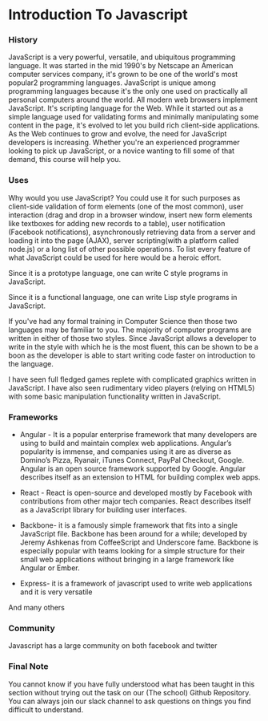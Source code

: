 # Introduction To Javascript

### History

JavaScript is a very powerful, versatile, and ubiquitous programming language. It was started in the mid 1990's by Netscape an American computer services company, it's grown to be one of the world's most popular2 programming languages.
JavaScript is unique among programming languages because it's the only one used on practically all personal computers around the world. All modern web browsers implement JavaScript. It's scripting language for the Web.
While it started out as a simple language used for validating forms and minimally
manipulating some content in the page, it's evolved to let you build rich client-side
applications. As the Web continues to grow and evolve, the need for JavaScript developers is increasing.
Whether you're an experienced programmer looking to pick up JavaScript, or a novice wanting to fill some of that demand, this course will help you.

### Uses

Why would you use JavaScript? You could use it for such purposes as client-side validation of form elements (one of the most common), user interaction (drag and drop in a browser window, insert new form elements like textboxes for adding new records to a table), user notification (Facebook notifications), asynchronously retrieving data from a server and loading it into the page (AJAX), server scripting(with a platform called node.js) or a long list of other possible operations. To list every feature of what JavaScript could be used for here would be a heroic effort.

Since it is a prototype language, one can write C style programs in JavaScript.

Since it is a functional language, one can write Lisp style programs in JavaScript.

If you've had any formal training in Computer Science then those two languages may be familiar to you. The majority of computer programs are written in either of those two styles. Since JavaScript allows a developer to write in the style with which he is the most fluent, this can be shown to be a boon as the developer is able to start writing code faster on introduction to the language.

I have seen full fledged games replete with complicated graphics written in JavaScript. I have also seen rudimentary video players (relying on HTML5) with some basic manipulation functionality written in JavaScript.


### Frameworks
* Angular - It is a popular enterprise framework that many developers are using to build and maintain complex web applications. Angular’s popularity is immense, and companies using it are as diverse as Domino’s Pizza, Ryanair, iTunes Connect, PayPal Checkout, Google. Angular is an open source framework supported by Google. Angular describes itself as an extension to HTML for building complex web apps.

* React -  React is open-source and developed mostly by Facebook with contributions from other major tech companies. React describes itself as a JavaScript library for building user interfaces.

* Backbone- it is a famously simple framework that fits into a single JavaScript file. Backbone has been around for a while; developed by Jeremy Ashkenas from CoffeeScript and Underscore fame. Backbone is especially popular with teams looking for a simple structure for their small web applications without bringing in a large framework like Angular or Ember.

* Express- it is a framework of javascript used to write web applications and it is very versatile

And many others

### Community

Javascript has a large community on both facebook and twitter



### Final Note

You cannot know if you have fully understood what has been taught in this section without trying out the task on our (The school) Github Repository. You can always join our slack channel to ask questions on things you find difficult to understand.
